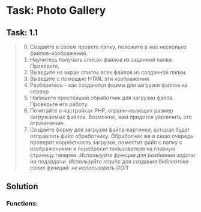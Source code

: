 # Task: Photo Gallery

## Task: 1.1

>
> 0. Создайте в своем проекте папку, положите в нее несколько файлов-изображений. 
> 1. Научитесь получать список файлов из заданной папки. Проверьте. 
> 2. Выведите на экран список всех файлов из созданной папки. 
> 3. Выведите с помощью HTML эти изображения.
> 4. Разберитесь - как создаются формы для загрузки файлов на сервер 
> 5. Напишите простейший обработчик для загрузки файла. Проверьте его работу. 
> 6. Почитайте о настройках PHP, ограничивающих размер загружаемых файлов. Возможно, вам придется увеличить это ограничение. 
> 7. Создайте форму для загрузки файла-картинки, которая будет отправлять файл обработчику. Обработчик же в свою очередь проверит корректность загрузки, поместит файл с папку с 
> изображениями и перебросит пользователя на главную страницу галереи.
> *Используйте функции для разбиения задачи на подзадачи. Используйте require для создания библиотеки своих функций. не использовать ООП*
>


## Solution

### Functions:
 > 
